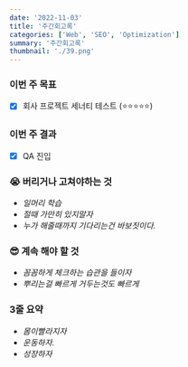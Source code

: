 ```yaml
---
date: '2022-11-03'
title: '주간회고록'
categories: ['Web', 'SEO', 'Optimization']
summary: '주간회고록'
thumbnail: './39.png'
---
```


### 이번 주 목표
- [x] 회사 프로젝트 세너티 테스트 (⭐️⭐️⭐️⭐️⭐️)

### 이번 주 결과
- [X] QA 진입

### 😭 버리거나 고쳐야하는 것
- *일머리 학습*
- *절때 가만히 있지말자*
- *누가 해줄때까지 기다리는건 바보짓이다.*

### 😎 계속 해야 할 것
- *꼼꼼하게 체크하는 습관을 들이자*
- *뿌리는걸 빠르게 거두는것도 빠르게*

### 3줄 요약
- *몸이빨라지자*
- *운동하자.*
- *성장하자*